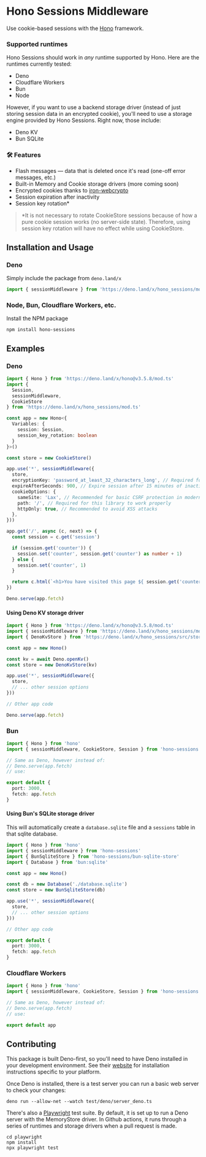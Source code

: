 # Hono Sessions Middleware
Use cookie-based sessions with the [Hono](https://hono.dev/) framework.

### Supported runtimes

Hono Sessions should work in *any* runtime supported by Hono. Here are the runtimes currently tested:

- Deno
- Cloudflare Workers
- Bun
- Node

However, if you want to use a backend storage driver (instead of just storing session data in an encrypted cookie), you'll need to use a storage engine provided by Hono Sessions. Right now, those include:

- Deno KV
- Bun SQLite

### 🛠️ Features
- Flash messages — data that is deleted once it's read (one-off error messages, etc.)
- Built-in Memory and Cookie storage drivers (more coming soon)
- Encrypted cookies thanks to [iron-webcrypto](https://github.com/brc-dd/iron-webcrypto)
- Session expiration after inactivity
- Session key rotation* 

> *It is not necessary to rotate CookieStore sessions because of how a pure cookie session works (no server-side state). Therefore, using session key rotation will have no effect while using CookieStore.

## Installation and Usage

### Deno

Simply include the package from `deno.land/x`

```ts
import { sessionMiddleware } from 'https://deno.land/x/hono_sessions/mod.ts'
```

### Node, Bun, Cloudflare Workers, etc.

Install the NPM package
```
npm install hono-sessions
```

## Examples

### Deno
```ts
import { Hono } from 'https://deno.land/x/hono@v3.5.8/mod.ts'
import { 
  Session,
  sessionMiddleware, 
  CookieStore 
} from 'https://deno.land/x/hono_sessions/mod.ts'

const app = new Hono<{
  Variables: {
    session: Session,
    session_key_rotation: boolean
  }
}>()

const store = new CookieStore()

app.use('*', sessionMiddleware({
  store,
  encryptionKey: 'password_at_least_32_characters_long', // Required for CookieStore, recommended for others
  expireAfterSeconds: 900, // Expire session after 15 minutes of inactivity
  cookieOptions: {
    sameSite: 'Lax', // Recommended for basic CSRF protection in modern browsers
    path: '/', // Required for this library to work properly
    httpOnly: true, // Recommended to avoid XSS attacks
  },
}))

app.get('/', async (c, next) => {
  const session = c.get('session')

  if (session.get('counter')) {
    session.set('counter', session.get('counter') as number + 1)
  } else {
    session.set('counter', 1)
  }

  return c.html(`<h1>You have visited this page ${ session.get('counter') } times</h1>`)
})

Deno.serve(app.fetch)
```

#### Using Deno KV storage driver

```ts
import { Hono } from 'https://deno.land/x/hono@v3.5.8/mod.ts'
import { sessionMiddleware } from 'https://deno.land/x/hono_sessions/mod.ts'
import { DenoKvStore } from 'https://deno.land/x/hono_sessions/src/store/deno/DenoKvStore.ts'

const app = new Hono()

const kv = await Deno.openKv()
const store = new DenoKvStore(kv)

app.use('*', sessionMiddleware({
  store,
  // ... other session options
}))

// Other app code

Deno.serve(app.fetch)

```

### Bun

```ts
import { Hono } from 'hono'
import { sessionMiddleware, CookieStore, Session } from 'hono-sessions'

// Same as Deno, however instead of:
// Deno.serve(app.fetch)
// use:

export default {
  port: 3000,
  fetch: app.fetch
}
```

#### Using Bun's SQLite storage driver

This will automatically create a `database.sqlite` file and a `sessions` table in that sqlite database.

```ts
import { Hono } from 'hono'
import { sessionMiddleware } from 'hono-sessions'
import { BunSqliteStore } from 'hono-sessions/bun-sqlite-store'
import { Database } from 'bun:sqlite'

const app = new Hono()

const db = new Database('./database.sqlite')
const store = new BunSqliteStore(db)

app.use('*', sessionMiddleware({
  store,
  // ... other session options
}))

// Other app code

export default {
  port: 3000,
  fetch: app.fetch
}
```

### Cloudflare Workers

```ts
import { Hono } from 'hono'
import { sessionMiddleware, CookieStore, Session } from 'hono-sessions'

// Same as Deno, however instead of:
// Deno.serve(app.fetch)
// use:

export default app
```

## Contributing

This package is built Deno-first, so you'll need to have Deno installed in your development environment. See their [website](https://deno.com/) for installation instructions specific to your platform.

Once Deno is installed, there is a test server you can run a basic web server to check your changes:

```
deno run --allow-net --watch test/deno/server_deno.ts
```

There's also a [Playwright](https://playwright.dev/) test suite. By default, it is set up to run a Deno server with the MemoryStore driver. In Github actions, it runs through a series of runtimes and storage drivers when a pull request is made.

```
cd playwright
npm install
npx playwright test
```